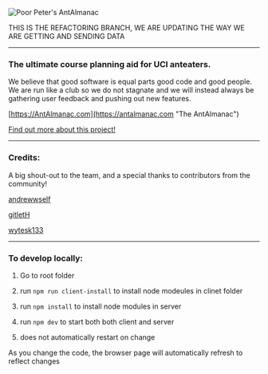 ![Poor Peter's AntAlmanac](https://www.ics.uci.edu/~rang1/AntAlmanac/img/logo_wide.png)

THIS IS THE REFACTORING BRANCH, WE ARE UPDATING THE WAY WE ARE GETTING AND SENDING DATA

<hr>

### The ultimate course planning aid for UCI anteaters.

We believe that good software is equal parts good code and good people. We are run like a club so we do not stagnate and we will instead always be gathering user feedback and pushing out new features.

[https://AntAlmanac.com](https://antalmanac.com "The AntAlmanac")

[Find out more about this project!](https://www.ics.uci.edu/~rang1/AntAlmanac/index.html "Info Page")

<hr>

### Credits:

A big shout-out to the team, and a special thanks to contributors from the community!

[andrewwself](https://github.com/andrewwself "andrewwself")

[gitletH](https://github.com/gitletH "gitletH")

[wytesk133](https://github.com/wytesk133 "wytesk133")

<hr>

### To develop locally:
1. Go to root folder

2. run `npm run client-install` to install node modeules in clinet folder

3. run `npm install` to install node modules in server

4. run `npm dev` to start both both client and server

5. does not automatically restart on change


As you change the code, the browser page will automatically refresh to reflect changes

